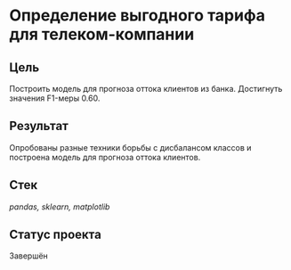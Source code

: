 # Определение выгодного тарифа для телеком-компании

## Цель
Построить модель для прогноза оттока клиентов из банка. Достигнуть значения F1-меры 0.60.

## Результат
Опробованы разные техники борьбы с дисбалансом классов и построена модель для прогноза оттока клиентов.

## Стек
*pandas, sklearn, matplotlib*

## Статус проекта
Завершён